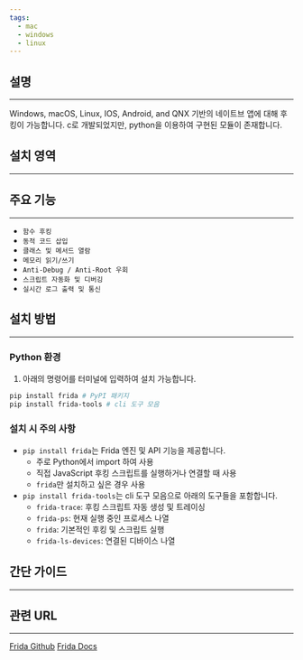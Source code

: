 ```yaml
---
tags:
  - mac
  - windows
  - linux
---
```

## 설명
---
Windows, macOS, Linux, IOS, Android, and QNX 기반의 네이트브 앱에 대해 후킹이 가능합니다. c로 개발되었지만, python을 이용하여 구현된 모듈이 존재합니다.

## 설치 영역
---


## 주요 기능
---
- `함수 후킹`
- `동적 코드 삽입`
- `클래스 및 메서드 열람`
- `메모리 읽기/쓰기`
- `Anti-Debug / Anti-Root 우회`
- `스크립트 자동화 및 디버깅`
- `실시간 로그 출력 및 통신`

## 설치 방법
---
### Python 환경
1. 아래의 명령어를 터미널에 입력하여 설치 가능합니다.
```sh
pip install frida # PyPI 패키지
pip install frida-tools # cli 도구 모음
```

### 설치 시 주의 사항
- `pip install frida`는 Frida 엔진 및 API 기능을 제공합니다.
	- 주로 Python에서 import 하여 사용
	- 직접 JavaScript 후킹 스크립트를 실행하거나 연결할 때 사용
	- `frida`만 설치하고 싶은 경우 사용
- `pip install frida-tools`는 cli 도구 모음으로 아래의 도구들을 포함합니다.
	- `frida-trace`: 후킹 스크립트 자동 생성 및 트레이싱
	- `frida-ps`: 현재 실행 중인 프로세스 나열
	- `frida`: 기본적인 후킹 및 스크립트 실행
	- `frida-ls-devices`: 연결된 디바이스 나열

## 간단 가이드
---


## 관련 URL
---
[Frida Github](https://github.com/frida/frida/releases)
[Frida Docs](https://frida.re/)